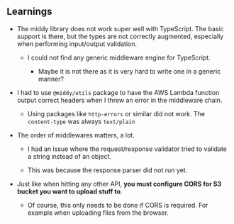 ## Learnings

- The middy library does not work super well with TypeScript. The basic support is there, but the types are not correctly augmented, especially when performing input/output validation.

    - I could not find any generic middleware engine for TypeScript.

        - Maybe it is not there as it is very hard to write one in a generic manner?

- I had to use `@middy/utils` package to have the AWS Lambda function output correct headers when I threw an error in the middleware chain.

    - Using packages like `http-errors` or similar did not work. The `content-type` was always `text/plain`

- The order of middlewares matters, a lot.

    - I had an issue where the request/response validator tried to validate a string instead of an object.

    - This was because the response parser did not run yet.

- Just like when hitting any other API, **you must configure CORS for S3 bucket you want to upload stuff to**.

    - Of course, this only needs to be done if CORS is required. For example when uploading files from the browser.
